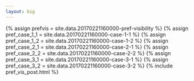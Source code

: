 ```yaml
---
layout: big
---
```

{% assign prefvis = site.data.20170221160000-pref-visibility %}
{% assign pref_case_1_1 = site.data.20170221160000-case-1-1 %}
{% assign pref_case_1_2 = site.data.20170221160000-case-1-2 %}
{% assign pref_case_2_1 = site.data.20170221160000-case-2-1 %}
{% assign pref_case_2_2 = site.data.20170221160000-case-2-2 %}
{% assign pref_case_3_1 = site.data.20170221160000-case-3-1 %}
{% assign pref_case_3_2 = site.data.20170221160000-case-3-2 %}
{% include pref_vis_post.html %}
